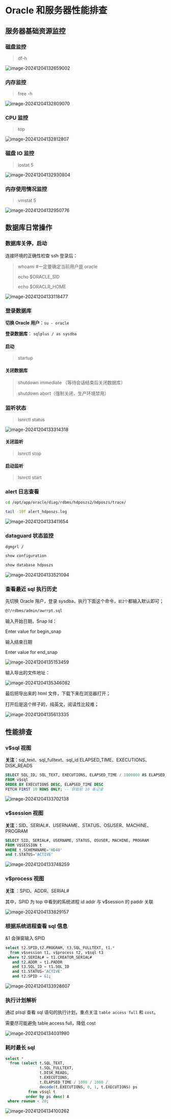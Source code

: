 # Oracle 和服务器性能排查

## 服务器基础资源监控

### 磁盘监控

> df-h

<img src="https://y.creammint.cn/articles/images/image-20241204132659002.png" alt="image-20241204132659002"  />

### 内存监控

> free -h

<img src="https://y.creammint.cn/articles/images/image-20241204132809070.png" alt="image-20241204132809070"  />

### CPU 监控

> top

<img src="https://y.creammint.cn/articles/images/image-20241204132812807.png" alt="image-20241204132812807"  />

### 磁盘 IO 监控

> iostat 5

<img src="https://y.creammint.cn/articles/images/image-20241204132930804.png" alt="image-20241204132930804"  />

### 内存使用情况监控

> vmstat 5

<img src="https://y.creammint.cn/articles/images/image-20241204132950776.png" alt="image-20241204132950776"  />

## 数据库日常操作

### 数据库关停，启动

连接环境的正确性检查
ssh 登录后：

> whoami #一定要确定当前用户是 oracle
>
> echo $ORACLE_SID
>
> echo $ORACLR_HOME

![image-20241204133118477](https://y.creammint.cn/articles/images/image-20241204133118477.png)

### 登录数据库

**切换 Oracle 用户**：`su - oracle`

**登录数据库**： `sqlplus / as sysdba`

#### 启动

> startup

#### 关闭数据库

> shutdown immediate （等待会话结束后关闭数据库）
>
> shutdown abort（强制关闭，生产环境禁用）

### 监听状态

> lsnrctl status

<img src="https://y.creammint.cn/articles/images/image-20241204133314318.png" alt="image-20241204133314318"  />

#### 关闭监听

> lsnrctl stop

#### 启动监听

> lsnrctl start

### alert 日志查看

```bash
cd /opt/app/oracle/diag/rdbms/hdposzs2/hdposzs/trace/

tail -10f alert_hdposzs.log
```

<img src="https://y.creammint.cn/articles/images/image-20241204133411654.png" alt="image-20241204133411654"  />

### dataguard 状态监控

```bash
dgmgrl /

show configuration

show database hdposzs
```

<img src="https://y.creammint.cn/articles/images/image-20241204133521094.png" alt="image-20241204133521094"  />

### 查看最近 sql 执行历史

先切换 Oracle 用户，登录 sysdba，执行下面这个命令，`前2个`都输入默认即可；

```bash
@?/rdbms/admin/awrrpt.sql
```

输入开始日期，Snap Id：

Enter value for begin_snap

输入结束日期

Enter value for end_snap

![image-20241204135153459](https://y.creammint.cn/articles/images/image-20241204135153459.png)

输入导出的文件地址：

![image-20241204135346082](https://y.creammint.cn/articles/images/image-20241204135346082.png)

最后把导出来的 html 文件，下载下来在浏览器打开；

打开后是这个样子的，纯英文，阅读性比较难；

![image-20241204135613335](https://y.creammint.cn/articles/images/image-20241204135613335.png)

## 性能排查

### v$sql 视图

**关注**：sql_text、sql_fulltext、sql_id
ELAPSED_TIME、EXECUTIONS、
DISK_READS

```sql
SELECT SQL_ID, SQL_TEXT, EXECUTIONS, ELAPSED_TIME / 1000000 AS ELAPSED_SECONDS
FROM v$sql
ORDER BY EXECUTIONS DESC, ELAPSED_TIME DESC
FETCH FIRST 10 ROWS ONLY; -- 获取前 10 条记录
```

<img src="https://y.creammint.cn/articles/images/image-20241204133702138.png" alt="image-20241204133702138"  />

### v$session 视图

**关注**：‌SID‌、‌SERIAL#、‌USERNAME、STATUS‌、‌OSUSER‌、‌MACHINE、‌PROGRAM

```sql
SELECT SID, SERIAL#, USERNAME, STATUS, OSUSER, MACHINE, PROGRAM
FROM V$SESSION t
WHERE t.SCHEMANAME='HD40'
and t.STATUS='ACTIVE'
```

<img src="https://y.creammint.cn/articles/images/image-20241204133748259.png" alt="image-20241204133748259"  />

### v$process 视图

**关注 ‌**：SPID‌、ADDR、SERIAL#

其中，SPID 为 top 中看到的系统进程 id
addr 与 v$session 的 paddr 关联 ‌

<img src="https://y.creammint.cn/articles/images/image-20241204133829157.png" alt="image-20241204133829157"  />

### 根据系统进程查看 sql 信息

&1 会弹窗输入 SPID

```sql
select t2.SPID,t2.PROGRAM, t3.SQL_FULLTEXT, t1.*
  from v$session t1, v$process t2, v$sql t3
 where t2.SERIAL# = t1.CREATOR_SERIAL#
   and t2.ADDR = t1.PADDR
   and t3.SQL_ID = t1.SQL_ID
   and t1.STATUS='ACTIVE'
   and t2.SPID = &1;
```

<img src="https://y.creammint.cn/articles/images/image-20241204133928607.png" alt="image-20241204133928607"  />

### 执行计划解析

通过 plsql 查看 sql 语句的执行计划，重点关注 `table access full` 和 `cost`。

需要尽可能避免 table access full，降低 cost

<img src="https://y.creammint.cn/articles/images/image-20241204134031980.png" alt="image-20241204134031980"  />

### 耗时最长 sql

```sql
select *
  from (select t.SQL_TEXT,
               t.SQL_FULLTEXT,
               t.DISK_READS,
               t.EXECUTIONS,
               t.ELAPSED_TIME / 1000 / 1000 /
               decode(t.EXECUTIONS, 0, 1, t.EXECUTIONS) ps
          from v$sql t
         order by ps desc) A
 where rownum < 20;
```

<img src="https://y.creammint.cn/articles/images/image-20241204134100262.png" alt="image-20241204134100262"  />
